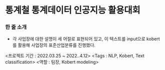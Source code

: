 # 통계철 통계데이터 인공지능 활용대회
### 한 줄 소개
- 각 사업장에 대한 설명이 세 어절로 표현되어 있고, 이 텍스트를 input으로 kobert를 활용해 사업장의 표준산업분류를 진행했다.

<프로젝트 기간 : 2022.03.25 ~ 2022..4.12>
<Tags : NLP, Kobert, Text classification>
<역할 : 팀장, Kobert modeling>

